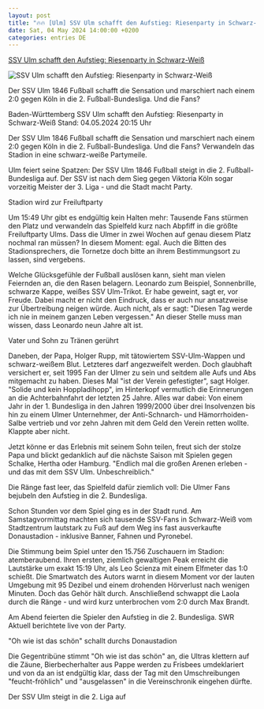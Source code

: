 ```yaml
---
layout: post
title: "🔥🔥 [Ulm] SSV Ulm schafft den Aufstieg: Riesenparty in Schwarz-Weiß"
date: Sat, 04 May 2024 14:00:00 +0200
categories: entries DE
---
```

[SSV Ulm schafft den Aufstieg: Riesenparty in Schwarz-Weiß](https://www.tagesschau.de/inland/regional/badenwuerttemberg/swr-ssv-ulm-schafft-den-aufstieg-riesenparty-in-schwarz-weiss-100.html)

![SSV Ulm schafft den Aufstieg: Riesenparty in Schwarz-Weiß](https://images.tagesschau.de/image/71b82abc-e97f-4dea-a55a-495be1231edf/AAABj0RiSSs/AAABjwnlFvA/16x9-1280/swr-geschafft-ssv-kapitaen-johannes-reichert-feiert-mit-den-fans-100.jpg)

Der SSV Ulm 1846 Fußball schafft die Sensation und marschiert nach einem 2:0 gegen Köln in die 2. Fußball-Bundesliga. Und die Fans?

Baden-Württemberg SSV Ulm schafft den Aufstieg: Riesenparty in Schwarz-Weiß Stand: 04.05.2024 20:15 Uhr

Der SSV Ulm 1846 Fußball schafft die Sensation und marschiert nach einem 2:0 gegen Köln in die 2. Fußball-Bundesliga. Und die Fans? Verwandeln das Stadion in eine schwarz-weiße Partymeile.

Ulm feiert seine Spatzen: Der SSV Ulm 1846 Fußball steigt in die 2. Fußball-Bundesliga auf. Der SSV ist nach dem Sieg gegen Viktoria Köln sogar vorzeitig Meister der 3. Liga - und die Stadt macht Party.

Stadion wird zur Freiluftparty

Um 15:49 Uhr gibt es endgültig kein Halten mehr: Tausende Fans stürmen den Platz und verwandeln das Spielfeld kurz nach Abpfiff in die größte Freiluftparty Ulms. Dass die Ulmer in zwei Wochen auf genau diesem Platz nochmal ran müssen? In diesem Moment: egal. Auch die Bitten des Stadionsprechers, die Tornetze doch bitte an ihrem Bestimmungsort zu lassen, sind vergebens.

Welche Glücksgefühle der Fußball auslösen kann, sieht man vielen Feiernden an, die den Rasen belagern. Leonardo zum Beispiel, Sonnenbrille, schwarze Kappe, weißes SSV Ulm-Trikot. Er habe geweint, sagt er, vor Freude. Dabei macht er nicht den Eindruck, dass er auch nur ansatzweise zur Übertreibung neigen würde. Auch nicht, als er sagt: "Diesen Tag werde ich nie in meinem ganzen Leben vergessen." An dieser Stelle muss man wissen, dass Leonardo neun Jahre alt ist.

Vater und Sohn zu Tränen gerührt

Daneben, der Papa, Holger Rupp, mit tätowiertem SSV-Ulm-Wappen und schwarz-weißem Blut. Letzteres darf angezweifelt werden. Doch glaubhaft versichert er, seit 1995 Fan der Ulmer zu sein und seitdem alle Aufs und Abs mitgemacht zu haben. Dieses Mal "ist der Verein gefestigter", sagt Holger. "Solide und kein Hoppladihopp", im Hinterkopf vermutlich die Erinnerungen an die Achterbahnfahrt der letzten 25 Jahre. Alles war dabei: Von einem Jahr in der 1. Bundesliga in den Jahren 1999/2000 über drei Insolvenzen bis hin zu einem Ulmer Unternehmer, der Anti-Schnarch- und Hämorrhoiden-Salbe vertrieb und vor zehn Jahren mit dem Geld den Verein retten wollte. Klappte aber nicht.

Jetzt könne er das Erlebnis mit seinem Sohn teilen, freut sich der stolze Papa und blickt gedanklich auf die nächste Saison mit Spielen gegen Schalke, Hertha oder Hamburg. "Endlich mal die großen Arenen erleben - und das mit dem SSV Ulm. Unbeschreiblich."

Die Ränge fast leer, das Spielfeld dafür ziemlich voll: Die Ulmer Fans bejubeln den Aufstieg in die 2. Bundesliga.

Schon Stunden vor dem Spiel ging es in der Stadt rund. Am Samstagvormittag machten sich tausende SSV-Fans in Schwarz-Weiß vom Stadtzentrum lautstark zu Fuß auf dem Weg ins fast ausverkaufte Donaustadion - inklusive Banner, Fahnen und Pyronebel.

Die Stimmung beim Spiel unter den 15.756 Zuschauern im Stadion: atemberaubend. Ihren ersten, ziemlich gewaltigen Peak erreicht die Lautstärke um exakt 15:19 Uhr, als Leo Scienza mit einem Elfmeter das 1:0 schießt. Die Smartwatch des Autors warnt in diesem Moment vor der lauten Umgebung mit 95 Dezibel und einem drohenden Hörverlust nach wenigen Minuten. Doch das Gehör hält durch. Anschließend schwappt die Laola durch die Ränge - und wird kurz unterbrochen vom 2:0 durch Max Brandt.

Am Abend feierten die Spieler den Aufstieg in die 2. Bundesliga. SWR Aktuell berichtete live von der Party.

"Oh wie ist das schön" schallt durchs Donaustadion

Die Gegentribüne stimmt "Oh wie ist das schön" an, die Ultras klettern auf die Zäune, Bierbecherhalter aus Pappe werden zu Frisbees umdeklariert und von da an ist endgültig klar, dass der Tag mit den Umschreibungen "feucht-fröhlich" und "ausgelassen" in die Vereinschronik eingehen dürfte.

Der SSV Ulm steigt in die 2. Liga auf

